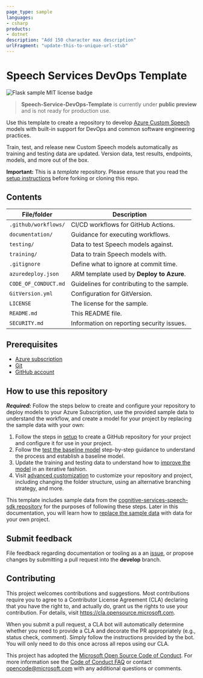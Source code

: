 ```yaml
---
page_type: sample
languages:
- csharp
products:
- dotnet
description: "Add 150 character max description"
urlFragment: "update-this-to-unique-url-stub"
---
```


# Speech Services DevOps Template

![Flask sample MIT license badge](https://img.shields.io/badge/license-MIT-green.svg)

<!-- Uncomment after repo is public -->
<!-- ![Preview](https://img.shields.io/github/v/release/Azure-Samples/Speech-Service-DevOps-Samples?include_prereleases&sort=semver) -->

> **Speech-Service-DevOps-Template** is currently under **public preview** and is not ready for production use.

<!--
Guidelines on README format: https://review.docs.microsoft.com/help/onboard/admin/samples/concepts/readme-template?branch=master

Guidance on onboarding samples to docs.microsoft.com/samples: https://review.docs.microsoft.com/help/onboard/admin/samples/process/onboarding?branch=master

Taxonomies for products and languages: https://review.docs.microsoft.com/new-hope/information-architecture/metadata/taxonomies?branch=master
-->

Use this template to create a repository to develop [Azure Custom Speech](https://docs.microsoft.com/en-us/azure/cognitive-services/speech-service/how-to-custom-speech) models with built-in support for DevOps and common software engineering practices.

Train, test, and release new Custom Speech models automatically as training and testing data are updated. Version data, test results, endpoints, models, and more out of the box.

**Important:** This is a *template* repository. Please ensure that you read the [setup instructions](./documentation/1-setup.md) before forking or cloning this repo.

## Contents

| File/folder          | Description                                |
|----------------------|--------------------------------------------|
| `.github/workflows/` | CI/CD workflows for GitHub Actions.        |
| `documentation/`     | Guidance for executing workflows.          |
| `testing/`           | Data to test Speech models against.        |
| `training/`          | Data to train Speech models with.          |
| `.gitignore`         | Define what to ignore at commit time.      |
| `azuredeploy.json`   | ARM template used by **Deploy to Azure**.  |
| `CODE_OF_CONDUCT.md` | Guidelines for contributing to the sample. |
| `GitVersion.yml`     | Configuration for GitVersion.              |
| `LICENSE`            | The license for the sample.                |
| `README.md`          | This README file.                          |
| `SECURITY.md`        | Information on reporting security issues.  |

## Prerequisites

* [Azure subscription](https://azure.microsoft.com/free/)
* [Git](https://git-scm.com/downloads)
* [GitHub account](https://github.com/join)

## How to use this repository

***Required:*** Follow the steps below to create and configure your repository to deploy models to your Azure Subscription, use the provided sample data to understand the workflow, and create a model for your project by replacing the sample data with your own:

1. Follow the steps in [setup](./documentation/1-setup.md) to create a GitHub repository for your project and configure it for use in your project.
1. Follow the [test the baseline model](./documentation/2-test-the-baseline-model.md) step-by-step guidance to understand the process and establish a baseline model.
1. Update the training and testing data to understand how to [improve the model](./documentation/3-improve-the-model.md) in an iterative fashion.
1. Visit [advanced customization](./documentation/4-advanced-customization.md) to customize your repository and project, including changing the folder structure, using an alternative branching strategy, and more.

This template includes sample data from the [cognitive-services-speech-sdk repository](https://github.com/Azure-Samples/cognitive-services-speech-sdk/tree/master/sampledata/customspeech) for the purposes of following these steps. Later in this documentation, you will learn how to [replace the sample data](documentation/3-improve-the-model.md#Next-steps) with data for your own project.

## Submit feedback

File feedback regarding documentation or tooling as a an [issue](https://github.com/Azure-Samples/Speech-Service-DevOps-Template/issues), or propose changes by submitting a pull request into the **develop** branch.

## Contributing

This project welcomes contributions and suggestions.  Most contributions require you to agree to a
Contributor License Agreement (CLA) declaring that you have the right to, and actually do, grant us
the rights to use your contribution. For details, visit https://cla.opensource.microsoft.com.

When you submit a pull request, a CLA bot will automatically determine whether you need to provide
a CLA and decorate the PR appropriately (e.g., status check, comment). Simply follow the instructions
provided by the bot. You will only need to do this once across all repos using our CLA.

This project has adopted the [Microsoft Open Source Code of Conduct](https://opensource.microsoft.com/codeofconduct/).
For more information see the [Code of Conduct FAQ](https://opensource.microsoft.com/codeofconduct/faq/) or
contact [opencode@microsoft.com](mailto:opencode@microsoft.com) with any additional questions or comments.
